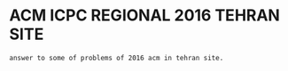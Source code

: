# ACM ICPC REGIONAL 2016 TEHRAN SITE
```
answer to some of problems of 2016 acm in tehran site.
```
